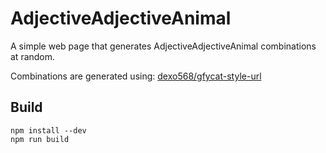 # AdjectiveAdjectiveAnimal

A simple web page that generates AdjectiveAdjectiveAnimal combinations at random.

Combinations are generated using: [dexo568/gfycat-style-url](https://github.com/dexo568/gfycat-style-urls)

## Build

```
npm install --dev
npm run build
```
